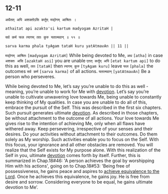 ## 12-11


```shloka-sa
अथैतत् अपि अशक्तोऽसि कर्तुम् मद्योगम् आश्रितः ।
```
```shloka-sa-hk
athaitat api azakto'si kartum madyogam AzritaH |
```
```shloka-sa
सर्व कर्म फल त्यागम् ततः कुरु यतात्मवान् ॥ ११ ॥
```
```shloka-sa-hk
sarva karma phala tyAgam tataH kuru yatAtmavAn || 11 ||
```

`मद्योगम् आश्रितः` `[madyogam AzritaH]` While being devoted to Me, `अथ` `[atha]` in case `अशक्तः असि` `[azaktaH asi]` you are unable `एतत् कर्तुम् अपि` `[etat kartum api]` to do this as well, `ततः` `[tataH]` then `त्यागम् कुरु` `[tyAgam kuru]` leave `फल` `[phala]` the outcomes `सर्व कर्म` `[sarva karma]` of all actions. `यतात्मवान्` `[yatAtmavAn]` Be a person who perseveres.

While being devoted to Me, let’s say you’re unable to do this as well - meaning, you’re unable to work for Me with [devotion](bhakti_a_defn). Let’s say you’re unable to cultivate unwavering love towards Me, being unable to constantly keep thinking of My qualities.
In case you are unable to do all of this, embrace the pursuit of the Self. This was described in the first six chapters. Such pursuit generates ultimate [devotion](bhakti_a_defn). As described in those chapters, be without attachment to the outcome of all actions. 
Your love towards Me gives rise to the intention of achieving Me, only when all flaws have withered away. Keep persevering, irrespective of your senses and their desires.
Do your activities without attachment to their outcomes. Do them solely as My worship. Such activities enable you to focus on the Self. With this focus, your ignorance and all other obstacles are removed. 
You will realize that the Self exists for My purpose alone. With this realization of the Self in you, ultimate [devotion](bhakti_a_defn) comes forth by itself.
Further, this is summarized in Chap.18#46: 'A person achieves the goal by worshipping Him with his actions', going on to Chap.18#53: 'Being free of possessiveness, he gains peace and aspires to [achieve equivalence to the Lord](Moksha). Once he achieves this equivalence, he gains joy. He is free from desire and sorrow. Considering everyone to be equal, he gains ultimate devotion to Me’.

